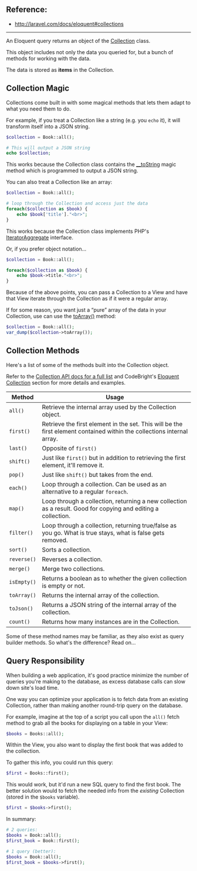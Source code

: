 ## Reference:

* <http://laravel.com/docs/eloquent#collections>

---

An Eloquent query returns an object of the [Collection](http://devdocs.io/laravel/api/4.2/illuminate/support/collection) class.

This object includes not only the data you queried for, but a bunch of methods for working with the data.

The data is stored as **items** in the Collection.





## Collection Magic 
Collections come built in with some magical methods that lets them adapt to what you need them to do.

For example, if you treat a Collection like a string (e.g. you `echo` it), it will transform itself into a JSON string.

```php
$collection = Book::all();

# This will output a JSON string
echo $collection;	
```
	
This works because the Collection class contains the [__toString](http://php.net/manual/en/language.oop5.magic.php#object.tostring) magic method which is programmed to output a JSON string.

You can also treat a Collection like an array:

```php
$collection = Book::all();

# loop through the Collection and access just the data
foreach($collection as $book) {
	echo $book['title']."<br>";
}	
```

This works because the Collection class implements PHP's [IteratorAggregate](http://php.net/manual/en/class.iteratoraggregate.php) interface.
	
Or, if you prefer object notation...

```php
$collection = Book::all();

foreach($collection as $book) {
	echo $book->title."<br>";
}
```
	
Because of the above points, you can pass a Collection to a View and have that View iterate through the Collection as if it were a regular array.

If for some reason, you want just a &ldquo;pure&rdquo; array of the data in your Collection, use can use the [toArray()](http://devdocs.io/laravel/api/4.2/illuminate/support/collection#method_toArray) method:

```php
$collection = Book::all();
var_dump($collection->toArray());
```

## Collection Methods

Here's a list of some of the methods built into the Collection object. 

Refer to the [Collection API docs for a full list](http://devdocs.io/laravel/api/4.2/illuminate/support/collection) and CodeBright's [Eloquent Collection](http://daylerees.com/codebright/eloquent-collections) section for more details and examples.



| Method   |      Usage      |
|----------|-------------|
| `all()` |  Retrieve the internal array used by the Collection object. |
| `first()` | Retrieve the first element in the set. This will be the first element contained within the collections internal array. |
| `last()` | Opposite of `first()` |
| `shift()` | Just like `first()` but in addition to retrieving the first element, it'll remove it. |
| `pop()` | Just like `shift()` but takes from the end. |
| `each()` | Loop through a collection. Can be used as an alternative to a regular `foreach`. | 
| `map()` | Loop through a collection, returning a new collection as a result. Good for copying and editing a collection.
| `filter()` | Loop through a collection, returning true/false as you go. What is true stays, what is false gets removed.
| `sort()` | Sorts a collection.
| `reverse()` | Reverses a collection.
| `merge()` | Merge two collections.
| `isEmpty()` | Returns a boolean as to whether the given collection is empty or not.
| `toArray()` | Returns the internal array of the collection.
| `toJson()` | Returns a JSON string of the internal array of the collection.
| `count()` | Returns how many instances are in the Collection.

Some of these method names may be familiar, as they also exist as query builder methods. So what's the difference? Read on...
	

## Query Responsibility

When building a web application, it's good practice minimize the number of queries you're making to the database, as excess database calls can slow down site's load time.

One way you can optimize your application is to fetch data from an existing Collection, rather than making another round-trip query on the database.

For example, imagine at the top of a script you call upon the `all()` fetch method to grab all the books for displaying on a table in your View:

```php
$books = Books::all();
```
	
Within the View, you also want to display the first book that was added to the collection.

To gather this info, you could run this query:

```php
$first = Books::first();
```
	
This would work, but it'd run a new SQL query to find the first book. The better solution would to fetch the needed info from the *existing* Collection (stored in the `$books` variable).

```php
$first = $books->first();
```
	
In summary:

```php
# 2 queries:
$books = Book::all(); 
$first_book = Book::first();

# 1 query (better):
$books = Book::all();
$first_book = $books->first();
```


